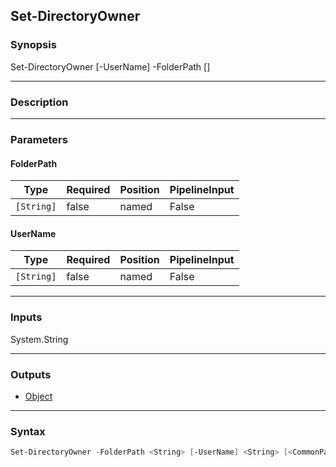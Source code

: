 Set-DirectoryOwner
------------------

### Synopsis
Set-DirectoryOwner [-UserName] <string> -FolderPath <string> [<CommonParameters>]

---

### Description

---

### Parameters
#### **FolderPath**

|Type      |Required|Position|PipelineInput|
|----------|--------|--------|-------------|
|`[String]`|false   |named   |False        |

#### **UserName**

|Type      |Required|Position|PipelineInput|
|----------|--------|--------|-------------|
|`[String]`|false   |named   |False        |

---

### Inputs
System.String

---

### Outputs
* [Object](https://learn.microsoft.com/en-us/dotnet/api/System.Object)

---

### Syntax
```PowerShell
Set-DirectoryOwner -FolderPath <String> [-UserName] <String> [<CommonParameters>]
```
